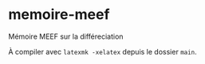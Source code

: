 # memoire-meef
Mémoire MEEF sur la différeciation

À compiler avec `latexmk -xelatex` depuis le dossier `main`.
